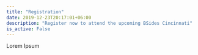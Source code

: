 ```yaml
---
title: "Registration"
date: 2019-12-23T20:17:01+06:00
description: "Register now to attend the upcoming BSides Cincinnati"
is_active: False
---
```


Lorem Ipsum
